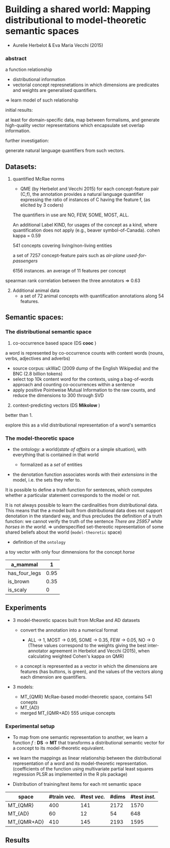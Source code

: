 # Building a shared world: Mapping distributional to model-theoretic semantic spaces
* Aurelie Herbelot & Eva Maria Vecchi (2015)

### abstract
a function relationship 
* distributional information
* vectorial concept represnetations in which dimensions are predicates and weights are generalised quantifiers.

=> learn model of such relationship

initial results:

at least for domain-specific data, map between formalisms, and generate high-quality vector representations which encapsulate set overlap information.

further investigation:

generate natural language quantifiers from such vectors.



## Datasets:
1. quantified McRae norms
	* QME (by Herbelot and Vecchi 2015)
	for each concept-feature pair (C,f), the annotation provides a natural language quantifier expressing the ratio of instances of C having the feature f, (as elicited by 3 coders)

	The quantifiers in use are NO, FEW, SOME, MOST, ALL.

	An additional Label KIND, for usages of the concept as a kind, where quantification does not apply (e.g., beaver symbol-of-Canada). 
	cohen kappa = 0.59

	541 concepts covering living/non-living entities

	a set of 7257 concept-feature pairs such as *air-plane used-for-passengers*


	6156 instances. an average of 11 features per concept 


spearman rank correlation between the three annotators => 0.63

2. Additional animal data
	* a set of 72 animal concepts with quantification annotations along 54 features.

## Semantic spaces:
### The distributional semantic space
1. co-occurrence based space (DS __cooc__ )

a word is represented by co-occurrence counts with content words (nouns, verbs, adjectives and adverbs)

* source corpus:
ukWaC (2009 dump of the English Wikipedia) and the BNC (2.8 billion tokens)
* select top 10k content word for the contexts, using a bag-of-words approach and counting co-occurrences within a sentence
* apply positive Pointweise Mutual Information to the raw counts, and reduce the dimensions to 300 through SVD

2. context-predicting vectors (DS __Mikolow__ )

better than 1.

explore this as a vlid distributional representation of a word's semantics

### The model-theoretic space

* the ontology: a world(*state of affairs* or a simple situation), with everything that is contained in that world

	* formalized as a *set* of entities

* the denotation function associates words with their *extensions* in the model, i.e. the sets they refer to.

It is possible to define a truth function for sentences, which computes whether a particular statement corresponds to the model or not.

It is not always possible to learn the cardinalities from distributional data. This means that the a model built from distributional data does not support denotation in the standard way, and thus precludes the definition of a truth function: we cannot verify the truth of the sentence *There are 25957 white horses in the world*.  => underspecified set-thereotic representation of some shared beliefs about the world (`model-theoretic` space)

* definition of the `ontology` 

a toy vector with only four dimnensions for the concept *horse*

| a\_mammal|1|
|---|---|
|has\_four\_legs |0.95|
|is\_brown|0.35|
|is\_scaly|0|

## Experiments

* 3 model-theoretic spaces built from McRae and AD datasets
	* convert the annotation into a numerical format
		* ALL -> 1, MOST -> 0.95, SOME -> 0.35, FEW -> 0.05, NO -> 0
			(These values correspond to the weights giving the best inter-annotator agreement in Herbelot and Vecchi (2015), when calculating weighted Cohen's kappa on QMR)

	* a concept is represented as a vector in which the dimensions are features (has buttons, is green), and the values of the vectors along each dimension are quantifiers.

* 3 models:
	* MT_{QMR} McRae-based model-theoretic space, contains 541 conepts
	* MT_{AD} 
	* merged MT_{QMR+AD} 555 unique concepts


### Experimental setup

* To map from one semantic representation to another, we learn a function _f_ : __DS__ -> __MT__ that transforms a distributional semantic vector for a concept to its model-theoretic equivalent.

* we learn the mappings as linear relationship between the distributional representation of a word and its model-theoretic representation.
(coefficients of the function using multivariate partial least squares regression PLSR as implemented in the R pls package)

* Distribution of training/test items for each mt semantic space

|space | #train *vec.*| #test *vec.* | #dims | #test *inst.*|
|---|---|---|---|---|
|MT_{QMR}|400|141|2172|1570|
|MT_{AD}|60|12|54|648|
|MT_{QMR+AD}|410|145|2193|1595|


## Results

